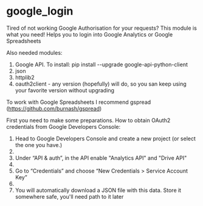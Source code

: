 # google_login
Tired of not working Google Authorisation for your requests?
This module is what you need!
Helps you to login into Google Analytics or Google Spreadsheets

Also needed modules:
1. Google API. To install: pip install --upgrade google-api-python-client
2. json
3. httplib2
4. oauth2client - any version (hopefully) will do, so you san keep using your favorite version without upgrading

To work with Google Spreadsheets I recommend gspread (https://github.com/burnash/gspread)

First you need to make some preparations.
How to obtain OAuth2 credentials from Google Developers Console:
1. Head to Google Developers Console and create a new project (or select the one you have.)
2. 
2. Under “API & auth”, in the API enable "Analytics API" and "Drive API"
3. 
3. Go to “Credentials” and choose “New Credentials > Service Account Key”
4. 
4. You will automatically download a JSON file with this data. Store it somewhere safe, you'll need path to it later
